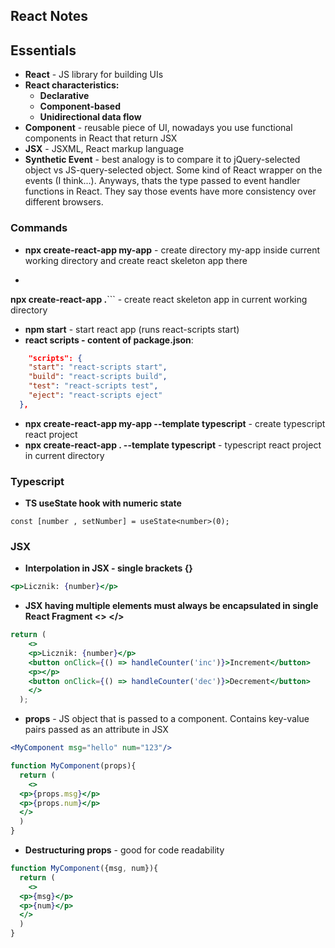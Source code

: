 ## React Notes

## Essentials
- **React** - JS library for building UIs
- **React characteristics:**
  - **Declarative**
  - **Component-based**
  - **Unidirectional data flow**
- **Component** - reusable piece of UI, nowadays you use functional components in React that return JSX
- **JSX** - JSXML, React markup language
- **Synthetic Event** - best analogy is to compare it to jQuery-selected object vs JS-query-selected object. Some kind of 
React wrapper on the events (I think...). Anyways, thats the type passed to event handler functions in React. They say those events
have more consistency over different browsers.
### Commands
- **npx create-react-app my-app** - create directory my-app inside current working directory and create react skeleton app there
- ```sh 
**npx create-react-app .**``` - create react skeleton app in current working directory
- **npm start** - start react app (runs react-scripts start)
- **react scripts - content of package.json**:
```json
    "scripts": {
    "start": "react-scripts start",
    "build": "react-scripts build",
    "test": "react-scripts test",
    "eject": "react-scripts eject"
  },
```
- **npx create-react-app my-app --template typescript** - create typescript react project
- **npx create-react-app . --template typescript** - typescript react project in current directory


### Typescript
- **TS useState hook with numeric state**
```tsx 
const [number , setNumber] = useState<number>(0);
```


### JSX
- **Interpolation in JSX - single brackets {}**
```jsx
<p>Licznik: {number}</p>
```
- **JSX having multiple elements must always be encapsulated in single React Fragment <> </>**
```jsx
return (
    <>
    <p>Licznik: {number}</p>
    <button onClick={() => handleCounter('inc')}>Increment</button>
    <p></p>
    <button onClick={() => handleCounter('dec')}>Decrement</button>
    </>
  ); 
```
- **props** - JS object that is passed to a component. Contains key-value pairs passed as an attribute in JSX
```jsx 
<MyComponent msg="hello" num="123"/>
```

```jsx
function MyComponent(props){
  return (
    <>
  <p>{props.msg}</p>
  <p>{props.num}</p>
  </>
  )
}
```
- **Destructuring props** - good for code readability
```jsx 
function MyComponent({msg, num}){
  return (
    <>
  <p>{msg}</p>
  <p>{num}</p>
  </>
  )
}
```


